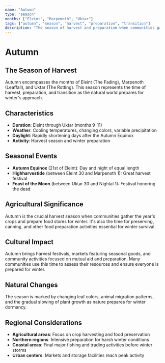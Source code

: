 ```yaml
---
name: "Autumn"
type: "season"
months: ["Eleint", "Marpenoth", "Uktar"]
tags: ["autumn", "season", "harvest", "preparation", "transition"]
description: "The season of harvest and preparation when communities gather resources for winter."
---
```


# Autumn

## The Season of Harvest

Autumn encompasses the months of Eleint (The Fading), Marpenoth (Leaffall), and Uktar (The Rotting). This season represents the time of harvest, preparation, and transition as the natural world prepares for winter's approach.

## Characteristics

- **Duration**: Eleint through Uktar (months 9-11)
- **Weather**: Cooling temperatures, changing colors, variable precipitation
- **Daylight**: Rapidly shortening days after the Autumn Equinox
- **Activity**: Harvest season and winter preparation

## Seasonal Events

- **Autumn Equinox** (21st of Eleint): Day and night of equal length
- **Highharvestide** (between Eleint 30 and Marpenoth 1): Great harvest festival
- **Feast of the Moon** (between Uktar 30 and Nightal 1): Festival honoring the dead

## Agricultural Significance

Autumn is the crucial harvest season when communities gather the year's crops and prepare food stores for winter. It's also the time for preserving, canning, and other food preparation activities essential for winter survival.

## Cultural Impact

Autumn brings harvest festivals, markets featuring seasonal goods, and community activities focused on mutual aid and preparation. Many communities use this time to assess their resources and ensure everyone is prepared for winter.

## Natural Changes

The season is marked by changing leaf colors, animal migration patterns, and the gradual slowing of plant growth as nature prepares for winter dormancy.

## Regional Considerations

- **Agricultural areas**: Focus on crop harvesting and food preservation
- **Northern regions**: Intensive preparation for harsh winter conditions
- **Coastal areas**: Final major fishing and trading activities before winter storms
- **Urban centers**: Markets and storage facilities reach peak activity
